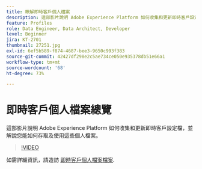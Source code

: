 ```yaml
---
title: 瞭解即時客戶個人檔案
description: 這部影片說明 Adobe Experience Platform 如何收集和更新即時客戶設定檔，並解說您能如何存取及使用這些個人檔案。
feature: Profiles
role: Data Engineer, Data Architect, Developer
level: Beginner
jira: KT-2701
thumbnail: 27251.jpg
exl-id: 6ef5b589-f874-4687-bee3-9650c993f383
source-git-commit: 42427df298e2c5ae734ce050e935378db51e66a1
workflow-type: tm+mt
source-wordcount: '68'
ht-degree: 73%

---
```


# 即時客戶個人檔案總覽

這部影片說明 Adobe Experience Platform 如何收集和更新即時客戶設定檔，並解說您能如何存取及使用這些個人檔案。

>[!VIDEO](https://video.tv.adobe.com/v/27251?quality=12&learn=on)

如需詳細資訊，請造訪 [即時客戶個人檔案檔案](https://experienceleague.adobe.com/docs/experience-platform/profile/home.html?lang=zh-Hant).
